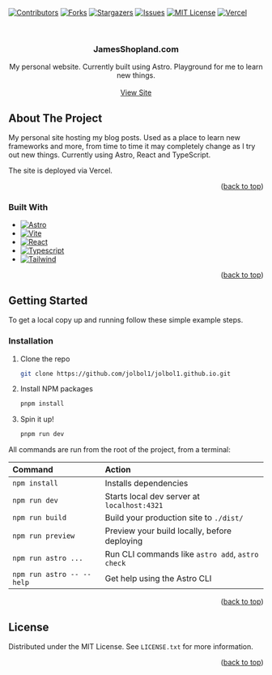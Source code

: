 <div id="top"></div>

[![Contributors][contributors-shield]][contributors-url]
[![Forks][forks-shield]][forks-url]
[![Stargazers][stars-shield]][stars-url]
[![Issues][issues-shield]][issues-url]
[![MIT License][license-shield]][license-url]
[![Vercel][vercel-badge]](https://JamesShopland.com)

<!-- PROJECT LOGO -->
<br />
<div align="center">
<h3 align="center">JamesShopland.com</h3>

  <p align="center">
    My personal website. Currently built using Astro. Playground for me to learn new things.
    <br />
    <br />
    <a href="https://astro-JamesShopland.com">View Site</a>
  </p>
</div>

<!-- ABOUT THE PROJECT -->

## About The Project

My personal site hosting my blog posts. Used as a place to learn new frameworks and more, from time to time it may completely change as I try out new things. Currently using Astro, React and TypeScript.

The site is deployed via Vercel.

<p align="right">(<a href="#top">back to top</a>)</p>

### Built With

- [![Astro][astro-badge]][astro-url]
- [![Vite][vite-badge]][vite-url]
- [![React][react-badge]][react-url]
- [![Typescript][typescript-badge]][typescript-url]
- [![Tailwind][tailwind-badge]][tailwind-url]

<p align="right">(<a href="#top">back to top</a>)</p>

<!-- GETTING STARTED -->

## Getting Started

To get a local copy up and running follow these simple example steps.

### Installation

1. Clone the repo
   ```sh
   git clone https://github.com/jolbol1/jolbol1.github.io.git
   ```
2. Install NPM packages
   ```sh
   pnpm install
   ```
3. Spin it up!
   ```sh
   pnpm run dev
   ```

All commands are run from the root of the project, from a terminal:

| Command                   | Action                                           |
| :------------------------ | :----------------------------------------------- |
| `npm install`             | Installs dependencies                            |
| `npm run dev`             | Starts local dev server at `localhost:4321`      |
| `npm run build`           | Build your production site to `./dist/`          |
| `npm run preview`         | Preview your build locally, before deploying     |
| `npm run astro ...`       | Run CLI commands like `astro add`, `astro check` |
| `npm run astro -- --help` | Get help using the Astro CLI                     |

<p align="right">(<a href="#top">back to top</a>)</p>

<!-- LICENSE -->

## License

Distributed under the MIT License. See `LICENSE.txt` for more information.

<p align="right">(<a href="#top">back to top</a>)</p>

<!-- MARKDOWN LINKS & IMAGES -->
<!-- https://www.markdownguide.org/basic-syntax/#reference-style-links -->

[contributors-shield]: https://img.shields.io/github/contributors/jolbol1/astro-JamesShopland.com.svg?style=for-the-badge
[contributors-url]: https://github.com/jolbol1/astro-JamesShopland.com/graphs/contributors
[forks-shield]: https://img.shields.io/github/forks/jolbol1/astro-JamesShopland.com.svg?style=for-the-badge
[forks-url]: https://github.com/jolbol1/astro-JamesShopland.com/network/members
[stars-shield]: https://img.shields.io/github/stars/jolbol1/astro-JamesShopland.com.svg?style=for-the-badge
[stars-url]: https://github.com/jolbol1/astro-JamesShopland.com/stargazers
[issues-shield]: https://img.shields.io/github/issues/jolbol1/astro-JamesShopland.com.svg?style=for-the-badge
[issues-url]: https://github.com/jolbol1/astro-JamesShopland.com/issues
[license-shield]: https://img.shields.io/github/license/jolbol1/astro-JamesShopland.com.svg?style=for-the-badge
[license-url]: https://github.com/jolbol1/astro-JamesShopland.com/blob/master/LICENSE.txt
[typescript-badge]: https://img.shields.io/badge/typescript-%23007ACC.svg?style=for-the-badge&logo=typescript&logoColor=white
[typescript-url]: https://www.typescriptlang.org/
[tailwind-badge]: https://img.shields.io/badge/tailwindcss-%2338B2AC.svg?style=for-the-badge&logo=tailwind-css&logoColor=white
[tailwind-url]: https://tailwindcss.com/
[vite-badge]: https://img.shields.io/badge/vite-%23646CFF.svg?style=for-the-badge&logo=vite&logoColor=white
[vite-url]: https://vitejs.dev/
[vercel-badge]: https://img.shields.io/github/deployments/jolbol1/astro-JamesShopland.com/production?label=Vercel&logo=vercel&style=for-the-badge
[astro-badge]: https://img.shields.io/badge/astro-%23f1413d.svg?style=for-the-badge&logo=astro&logoColor=white
[astro-url]: https://astro.build/
[react-badge]: https://img.shields.io/badge/react-%2361DAFB.svg?style=for-the-badge&logo=react&logoColor=white
[react-url]: https://react.dev/
